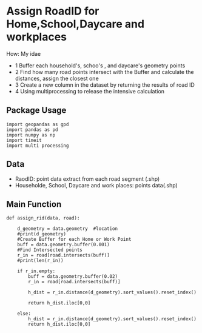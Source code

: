 # Assign RoadID for Home,School,Daycare and workplaces
How:
My idae
* 1 Buffer each household's, schoo's , and daycare's geometry points
* 2 Find how many road points intersect with the Buffer and calculate the distances, assign the closest one
* 3 Create a new column in the dataset by returning the results of road ID
* 4 Using multiprocessing to release the intensive calculation

## Package Usage
```
import geopandas as gpd
import pandas as pd
import numpy as np
import timeit
import multi processing
```

## Data
* RaodID: point data extract from each road segment (.shp)
* Householde, School, Daycare and work places: points data(.shp)

## Main Function
```
def assign_rid(data, road):
    
    d_geometry = data.geometry  #location
    #print(d_geometry)
    #Create Buffer for each Home or Work Point
    buff = data.geometry.buffer(0.001)
    #Find Intersected points
    r_in = road[road.intersects(buff)]
    #print(len(r_in))

    if r_in.empty:
        buff = data.geometry.buffer(0.02)
        r_in = road[road.intersects(buff)]
            
        h_dist = r_in.distance(d_geometry).sort_values().reset_index()
        
        return h_dist.iloc[0,0]
    
    else:
        h_dist = r_in.distance(d_geometry).sort_values().reset_index()
        return h_dist.iloc[0,0]
```

